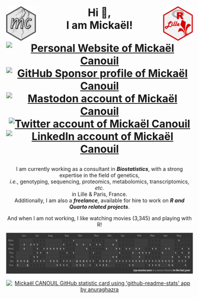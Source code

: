 <h1 align="center">
  <a href="https://mickael.canouil.fr/">
    <img src="https://raw.githubusercontent.com/mcanouil/hex-stickers/main/SVG/mc.svg" align="left" width="80" />
  </a>
  Hi 👋,
  <a href="https://rlille.fr/">
    <img src="https://raw.githubusercontent.com/mcanouil/hex-stickers/main/SVG/rlille.svg" align="right" width="80" />
  </a>
  </br>I am Mickaël!
  </br>
  <p align="center">
    <a href="https://mickael.canouil.fr/"><img alt="Personal Website of Mickaël Canouil" src="https://shields.io/badge/Personal-Website-333" /></a>
    <a href="https://github.com/sponsors/mcanouil"><img alt="GitHub Sponsor profile of Mickaël Canouil" src="https://shields.io/badge/GitHub-Sponsor-333?logo=githubsponsors&logoColor=white" /></a>
    </br>
    <a href="https://fosstodon.org/@MickaelCanouil" rel="me"><img alt="Mastodon account of Mickaël Canouil" src="https://shields.io/badge/Mastodon-MickaelCanouil-333?logo=mastodon&logoColor=white" /></a>
    <a href="https://twitter.com/MickaelCanouil"><img alt="Twitter account of Mickaël Canouil" src="https://shields.io/badge/Twitter-MickaelCanouil-333?logo=twitter&logoColor=white" /></a>
    <a href="https://www.linkedin.com/in/mickaelcanouil"><img alt="LinkedIn account of Mickaël Canouil" src="https://shields.io/badge/LinkedIn-mickaelcanouil-333?logo=linkedin&logoColor=white" /></a>
  </p>
</h1>
<p align="center">
  I am currently working as a consultant in <b><i>Biostatistics</i></b>, with a strong expertise in the field of genetics, <br><i>i.e.</i>, genotyping, sequencing, proteomics, metabolomics, transcriptomics, <i>etc.</i><br> in Lille & Paris, France.<br>
Additionally, I am also a <b><i>freelance</i></b>, available for hire to work on <b><i>R and Quarto related projects</i></b>.
</p>
<p align="center">And when I am not working, I like watching movies (3,345) and playing with R!</p>
<p align="center"><a href="https://github.com/mcanouil/imdb-ratings"><img alt="Movies seen in a movie theatre year streak" src="https://raw.githubusercontent.com/mcanouil/imdb-ratings/main/media/streak.svg" /></a></p>
<p align="center"><a href="https://github.com/mcanouil"><img alt="Mickaël CANOUIL GitHub statistic card using 'github-readme-stats' app by anuraghazra", src="https://github-readme-stats.vercel.app/api?username=mcanouil&theme=github_dark_dimmed&show_icons=true&count_private=true" /></a></p>
